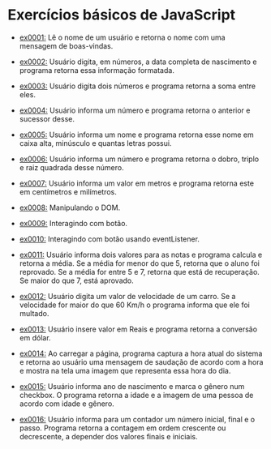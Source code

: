 # Exercícios básicos de JavaScript

- [ex0001:](exercicio_js/ex0001_boasVindas/ex0001_boasVindas.html) Lê o nome de um usuário e retorna o nome com uma mensagem de boas-vindas.

- [ex0002:](exercicio_js/ex0002_diaMesAnoNascimento/ex0002_diaMesAnoNascimento.html) Usuário digita, em números, a data completa de nascimento e programa retorna essa informação formatada.

- [ex0003:](exercicio_js/ex0003_somaDoisNumeros/ex0003_somaDoisNumeros.html) Usuário digita dois números e programa retorna a soma entre eles.

- [ex0004:](exercicio_js/ex0004_numeroAntesEDepois/ex0004_numeroAntesEDepois.html) Usuário informa um número e programa retorna o anterior e sucessor desse.

- [ex0005:](exercicio_js/ex0005_manipulaNome/ex0005_manipulaNome.html) Usuário informa um nome e programa retorna esse nome em caixa alta, minúsculo e quantas letras possui.

- [ex0006:](exercicio_js/ex0006_dobroTriploRaizQuadrada/ex0006_dobroTriploRaizQuadrada.html) Usuário informa um número e programa retorna o dobro, triplo e raiz quadrada desse número.

- [ex0007:](exercicio_js/ex0007_metroCentimetro/ex0007_metroCentimetro.html) Usuário informa um valor em metros e programa retorna este em centímetros e milímetros.

- [ex0008:](exercicio_js/ex0008_manipulaDom/ex0008_manipulaDom.html) Manipulando o DOM.

- [ex0009:](exercicio_js/ex0009_funcao/ex0009_funcao.html) Interagindo com botão.

- [ex0010:](exercicio_js/ex0010_eventListener/ex0010_eventListener.html) Interagindo com botão usando eventListener.

- [ex0011:](exercicio_js/ex0011_mediaDuasNotas/ex0011_mediaDuasNotas.html) Usuário informa dois valores para as notas e programa calcula e retorna a média. Se a média for menor do que 5, retorna que o aluno foi reprovado. Se a média for entre 5 e 7, retorna que está de recuperação. Se maior do que 7, está aprovado.

- [ex0012:](exercicio_js/ex0012_sistemaMulta/ex0012_sistemaMulta.html) Usuário digita um valor de velocidade de um carro. Se a velocidade for maior do que 60 Km/h o programa informa que ele foi multado.

- [ex0013:](exercicio_js/ex0013_conversorDolar/ex0013_conversorDolar.html) Usuário insere valor em Reais e programa retorna a conversão em dólar.

- [ex0014:](exercicio_js/ex0014_bomDiaTardeNoite/ex0014_bomDiaTardeNoite.html) Ao carregar a página, programa captura a hora atual do sistema e retorna ao usuário uma mensagem de saudação de acordo com a hora e mostra na tela uma imagem que representa essa hora do dia.

- [ex0015:](exercicio_js/ex0015_verificaIdade/ex0015_verificaIdade.html) Usuário informa ano de nascimento e marca o gênero num checkbox. O programa retorna a idade e a imagem de uma pessoa de acordo com idade e gênero.

- [ex0016:]() Usuário informa para um contador um número inicial, final e o passo. Programa retorna a contagem em ordem crescente ou decrescente, a depender dos valores finais e iniciais.
